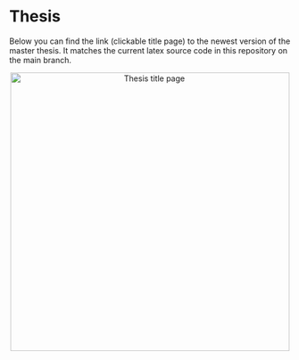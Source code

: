 # Thesis

Below you can find the link (clickable title page) to the newest version of the master thesis. It matches the current latex source code in this repository on the main branch.

<div align="center">
  <a href="https://mertend.github.io/gripl-master-thesis/main.pdf" target="_blank">
    <img src="https://mertend.github.io/gripl-master-thesis/preview.jpg" alt="Thesis title page" width="500">
  </a>
</div>
